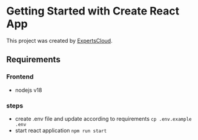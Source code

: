 # Getting Started with Create React App

This project was created by [ExpertsCloud](https://theexpertscloud.com/).

## Requirements

### Frontend

- nodejs v18

### steps

- create .env file and update according to requirements
  `cp .env.example .env`
- start react application
  `npm run start`
